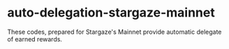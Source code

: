 # auto-delegation-stargaze-mainnet
These codes, prepared for Stargaze's Mainnet provide automatic delegate of earned rewards.
